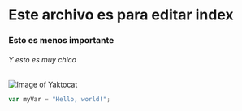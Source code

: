 # Este archivo es para editar index
### Esto es menos importante
###### Y esto es muy chico

![Image of Yaktocat](https://octodex.github.com/images/yaktocat.png)

``` javascript
var myVar = "Hello, world!";
```
